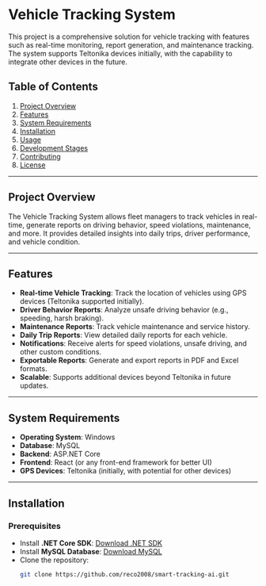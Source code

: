 # Vehicle Tracking System

This project is a comprehensive solution for vehicle tracking with features such as real-time monitoring, report generation, and maintenance tracking. The system supports Teltonika devices initially, with the capability to integrate other devices in the future.

## Table of Contents

1. [Project Overview](#project-overview)
2. [Features](#features)
3. [System Requirements](#system-requirements)
4. [Installation](#installation)
5. [Usage](#usage)
6. [Development Stages](#development-stages)
7. [Contributing](#contributing)
8. [License](#license)

---

## Project Overview

The Vehicle Tracking System allows fleet managers to track vehicles in real-time, generate reports on driving behavior, speed violations, maintenance, and more. It provides detailed insights into daily trips, driver performance, and vehicle condition.

---

## Features

- **Real-time Vehicle Tracking**: Track the location of vehicles using GPS devices (Teltonika supported initially).
- **Driver Behavior Reports**: Analyze unsafe driving behavior (e.g., speeding, harsh braking).
- **Maintenance Reports**: Track vehicle maintenance and service history.
- **Daily Trip Reports**: View detailed daily reports for each vehicle.
- **Notifications**: Receive alerts for speed violations, unsafe driving, and other custom conditions.
- **Exportable Reports**: Generate and export reports in PDF and Excel formats.
- **Scalable**: Supports additional devices beyond Teltonika in future updates.

---

## System Requirements

- **Operating System**: Windows
- **Database**: MySQL
- **Backend**: ASP.NET Core
- **Frontend**: React (or any front-end framework for better UI)
- **GPS Devices**: Teltonika (initially, with potential for other devices)

---

## Installation

### Prerequisites
- Install **.NET Core SDK**: [Download .NET SDK](https://dotnet.microsoft.com/download/dotnet)
- Install **MySQL Database**: [Download MySQL](https://dev.mysql.com/downloads/)
- Clone the repository:  
  ```bash
  git clone https://github.com/reco2008/smart-tracking-ai.git
